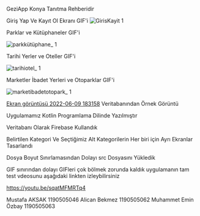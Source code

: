 GeziApp Konya Tanıtma Rehberidir


Giriş Yap Ve Kayıt Ol Ekranı GIF'i
![GirisKayit 1](https://user-images.githubusercontent.com/104034505/172893110-1fbd9a3f-f40e-4903-886d-8a22a73c7827.gif)





Parklar ve Kütüphaneler GIF'i

![parkkütüphane_ 1](https://user-images.githubusercontent.com/104034505/172898446-e7bbdabd-3d3f-480f-ac8d-e4898419dc39.gif)




Tarihi Yerler ve Oteller GIF'i

![tarihiotel_ 1](https://user-images.githubusercontent.com/104034505/172898569-9fc73511-b476-4cb9-a767-b41bb328aa12.gif)




Marketler İbadet Yerleri ve Otoparklar GIF'i

![marketibadetotopark_ 1](https://user-images.githubusercontent.com/104034505/172898785-e893aa21-a317-4e2e-864a-ef1c16814589.gif)





[Ekran görüntüsü 2022-06-09 183158](https://user-images.githubusercontent.com/104034505/172888116-a96e2c9e-b75c-44c8-ae23-5f939d6b43a0.png)
Veritabanından Örnek Görüntü

Uygulamamız Kotlin Programlama Dilinde Yazılmıştır

Veritabanı Olarak Firebase Kullandık

Belirtilen Kategori Ve Seçtiğimiz Alt Kategorilerin Her biri için Ayrı Ekranlar Tasarlandı

Dosya Boyut Sınırlamasından Dolayı src Dosyasını Yükledik

GIF sınırından dolayı GIFleri çok bölmek zorunda kaldık uygulamanın tam test vdeosunu aşağıdaki linkten izleybilirsiniz

https://youtu.be/sqatMFMRTq4

Mustafa AKSAK 1190505046
Alican Bekmez 1190505062
Muhammet Emin Özbay 1190505063







